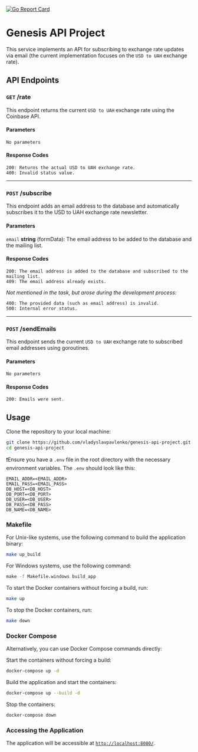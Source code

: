 [![Go Report Card](https://goreportcard.com/badge/github.com/vladyslavpavlenko/genesis-api-project)](https://goreportcard.com/report/github.com/vladyslavpavlenko/genesis-api-project)

# Genesis API Project

This service implements an API for subscribing to exchange rate updates via email (the current implementation focuses on the `USD to UAH` exchange rate).
## API Endpoints

### `GET` /rate

This endpoint returns the current `USD to UAH` exchange rate using the Coinbase API.

#### Parameters

`No parameters`

#### Response Codes

```
200: Returns the actual USD to UAH exchange rate.
400: Invalid status value.
```

---

### `POST` /subscribe

This endpoint adds an email address to the database and automatically subscribes it to the USD to UAH exchange rate newsletter.

#### Parameters
``email`` **string** (formData): The email address to be added to the database and the mailing list.

#### Response Codes
```
200: The email address is added to the database and subscribed to the mailing list.
409: The email address already exists.
```

_Not mentioned in the task, but arose during the development process:_
```
400: The provided data (such as email address) is invalid.
500: Internal error status.
```

---

### `POST` /sendEmails

This endpoint sends the current `USD to UAH` exchange rate to subscribed email addresses using goroutines.

#### Parameters
`No parameters`

#### Response Codes

```
200: Emails were sent.
```


## Usage
Clone the repository to your local machine:
```sh
git clone https://github.com/vladyslavpavlenko/genesis-api-project.git
cd genesis-api-project
```
❗️Ensure you have a `.env` file in the root directory with the necessary environment variables. The `.env` should look like this:
```dotenv
EMAIL_ADDR=<EMAIL_ADDR>
EMAIL_PASS=<EMAIL_PASS>
DB_HOST=<DB_HOST>
DB_PORT=<DB_PORT>
DB_USER=<DB_USER>
DB_PASS=<DB_PASS>
DB_NAME=<DB_NAME>
```

### Makefile
For Unix-like systems, use the following command to build the application binary:
```sh
make up_build
```
For Windows systems, use the following command:
```cmd
make -f Makefile.windows build_app
```
To start the Docker containers without forcing a build, run:
```sh
make up
```
To stop the Docker containers, run:
```sh
make down
```

### Docker Compose
Alternatively, you can use Docker Compose commands directly:

Start the containers without forcing a build:
```sh
docker-compose up -d
```
Build the application and start the containers:
```sh
docker-compose up --build -d
```
Stop the containers:
```sh
docker-compose down
```

### Accessing the Application
The application will be accessible at [`http://localhost:8080/`](http://localhost:8081/).
